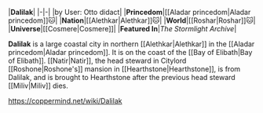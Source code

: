 |**Dalilak**|
|-|-|
|by User: Otto didact|
|**Princedom**|[[Aladar princedom\|Aladar princedom]]🐱︎|
|**Nation**|[[Alethkar\|Alethkar]]🐱︎|
|**World**|[[Roshar\|Roshar]]🐱︎|
|**Universe**|[[Cosmere\|Cosmere]]|
|**Featured In**|*The Stormlight Archive*|

**Dalilak** is a large coastal city in northern [[Alethkar\|Alethkar]] in the [[Aladar princedom\|Aladar princedom]]. It is on the coast of the [[Bay of Elibath\|Bay of Elibath]].
[[Natir\|Natir]], the head steward in Citylord [[Roshone\|Roshone's]] mansion in [[Hearthstone\|Hearthstone]], is from Dalilak, and is brought to Hearthstone after the previous head steward [[Miliv\|Miliv]] dies.



https://coppermind.net/wiki/Dalilak